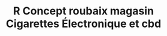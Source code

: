 ---
title: "R Concept roubaix magasin Cigarettes Électronique et cbd"
url: /roubaix/r-concept-roubaix-magasin-cigarettes-electronique-et-cbd/
shop: e-cigarette
---